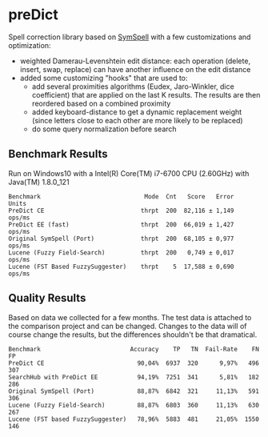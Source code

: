 # preDict

Spell correction library based on [SymSpell](https://github.com/wolfgarbe/symspell) with a few customizations and optimization:

* weighted Damerau-Levenshtein edit distance: each operation (delete, insert, swap, replace) can have another influence on the edit distance
* added some customizing "hooks" that are used to:
  * add several proximities algorithms (Eudex, Jaro-Winkler, dice coefficient) that are applied on the last K results. The results are then reordered based on a combined proximity
  * added keyboard-distance to get a dynamic replacement weight (since letters close to each other are more likely to be replaced)
  * do some query normalization before search

  
## Benchmark Results

Run on Windows10 with a Intel(R) Core(TM) i7-6700 CPU (2.60GHz) with Java(TM) 1.8.0_121

```
Benchmark                             Mode  Cnt   Score   Error   Units
PreDict CE                           thrpt  200  82,116 ± 1,149  ops/ms
PreDict EE (fast)                    thrpt  200  66,019 ± 1,427  ops/ms
Original SymSpell (Port)             thrpt  200  68,105 ± 0,977  ops/ms
Lucene (Fuzzy Field-Search)          thrpt  200   0,749 ± 0,017  ops/ms
Lucene (FST Based FuzzySuggester)    thrpt    5  17,588 ± 0,690  ops/ms
```


## Quality Results

Based on data we collected for a few months. The test data is attached to the comparison project and can be changed. Changes to the data will of course change the results, but the differences shouldn't be that dramatical.

```
Benchmark                         Accuracy    TP   TN  Fail-Rate    FN   FP
PreDict CE                          90,04%  6937  320      9,97%   496  307 
SearchHub with PreDict EE           94,19%  7251  341      5,81%   182  286
Original SymSpell (Port)            88,87%  6842  321     11,13%   591  306
Lucene (Fuzzy Field-Search)         88,87%  6803  360     11,13%   630  267
Lucene (FST based FuzzySuggester)   78,96%  5883  481     21,05%  1550  146
```
